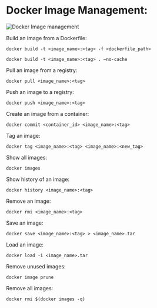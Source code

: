 # Docker Image Management:
![Docker Image management](https://github.com/ismail-h-rana/essential_docs/blob/main/docker/image/docker-image.png?raw=true)


Build an image from a Dockerfile:
```
docker build -t <image_name>:<tag> -f <dockerfile_path>
```
```
docker build -t <image_name>:<tag> . –no-cache
```

Pull an image from a registry:
```
docker pull <image_name>:<tag>
```
Push an image to a registry:
```
docker push <image_name>:<tag>
```
Create an image from a container:
```
docker commit <container_id> <image_name>:<tag>
```
Tag an image:
```
docker tag <image_name>:<tag> <image_name>:<new_tag>
```
Show all images:
```
docker images
```
Show history of an image:
```
docker history <image_name>:<tag>
```
Remove an image:
```
docker rmi <image_name>:<tag>
```
Save an image:
```
docker save <image_name>:<tag> > <image_name>.tar
```
Load an image:
```
docker load -i <image_name>.tar
```
Remove unused images:
```
docker image prune
```

Remove all images:
```
docker rmi $(docker images -q)
```
